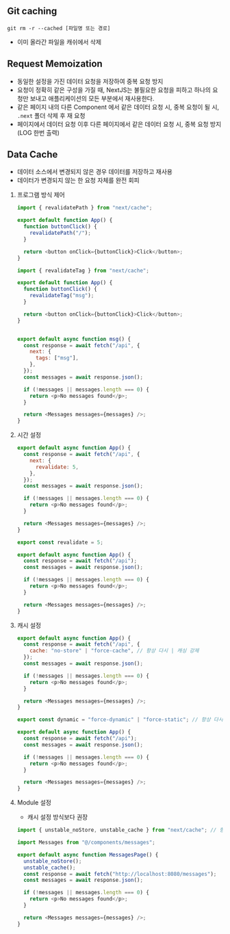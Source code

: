 ## Git caching

```shell
git rm -r --cached [파일명 또는 경로]
```

- 이미 올라간 파일을 캐쉬에서 삭제

## Request Memoization

- 동일한 설정을 가진 데이터 요청을 저장하여 중복 요청 방지
- 요청이 정확히 같은 구성을 가질 때, NextJS는 불필요한 요청을 피하고 하나의 요청만 보내고 애플리케이션의 모든 부분에서 재사용한다.
- 같은 페이지 내의 다른 Component 에서 같은 데이터 요청 시, 중복 요청이 될 시, `.next` 폴더 삭제 후 재 요청
- 페이지에서 데이터 요청 이후 다른 페이지에서 같은 데이터 요청 시, 중복 요청 방지(LOG 한번 출력)

## Data Cache

- 데이터 소스에서 변경되지 않은 경우 데이터를 저장하고 재사용
- 데이터가 변경되지 않는 한 요청 자체를 완전 회피

1. 프로그램 방식 제어

   ```javascript
   import { revalidatePath } from "next/cache";

   export default function App() {
     function buttonClick() {
       revalidatePath("/");
     }

     return <button onClick={buttonClick}>Click</button>;
   }
   ```

   ```javascript
   import { revalidateTag } from "next/cache";

   export default function App() {
     function buttonClick() {
       revalidateTag("msg");
     }

     return <button onClick={buttonClick}>Click</button>;
   }


   export default async function msg() {
     const response = await fetch("/api", {
       next: {
         tags: ["msg"],
       },
     });
     const messages = await response.json();

     if (!messages || messages.length === 0) {
       return <p>No messages found</p>;
     }

     return <Messages messages={messages} />;
   }
   ```

2. 시간 설정

   ```javascript
   export default async function App() {
     const response = await fetch("/api", {
       next: {
         revalidate: 5,
       },
     });
     const messages = await response.json();

     if (!messages || messages.length === 0) {
       return <p>No messages found</p>;
     }

     return <Messages messages={messages} />;
   }
   ```

   ```javascript
   export const revalidate = 5;

   export default async function App() {
     const response = await fetch("/api");
     const messages = await response.json();

     if (!messages || messages.length === 0) {
       return <p>No messages found</p>;
     }

     return <Messages messages={messages} />;
   }
   ```

3. 캐시 설정

   ```javascript
   export default async function App() {
     const response = await fetch("/api", {
       cache: "no-store" | "force-cache", // 항상 다시 | 캐싱 강제
     });
     const messages = await response.json();

     if (!messages || messages.length === 0) {
       return <p>No messages found</p>;
     }

     return <Messages messages={messages} />;
   }
   ```

   ```javascript
   export const dynamic = "force-dynamic" | "force-static"; // 항상 다시 | 캐싱 강제

   export default async function App() {
     const response = await fetch("/api");
     const messages = await response.json();

     if (!messages || messages.length === 0) {
       return <p>No messages found</p>;
     }

     return <Messages messages={messages} />;
   }
   ```

4. Module 설정

   - 캐시 설정 방식보다 권장

   ```javascript
   import { unstable_noStore, unstable_cache } from "next/cache"; // 항상 다시 | 캐싱 강제

   import Messages from "@/components/messages";

   export default async function MessagesPage() {
     unstable_noStore();
     unstable_cache();
     const response = await fetch("http://localhost:8080/messages");
     const messages = await response.json();

     if (!messages || messages.length === 0) {
       return <p>No messages found</p>;
     }

     return <Messages messages={messages} />;
   }
   ```
